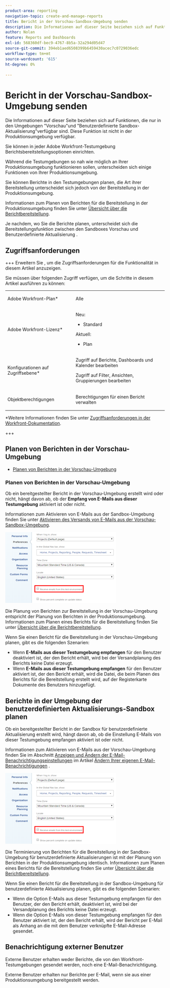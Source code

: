 ```yaml
---
product-area: reporting
navigation-topic: create-and-manage-reports
title: Bericht in der Vorschau-Sandbox-Umgebung senden
description: Die Informationen auf dieser Seite beziehen sich auf Funktionen, die nur in den Umgebungen "Vorschau"und "Benutzerdefinierte Sandbox-Aktualisierung"verfügbar sind. Diese Funktion ist nicht in der Produktionsumgebung verfügbar.
author: Nolan
feature: Reports and Dashboards
exl-id: 568360df-bec9-4767-8b5a-32a294d05d47
source-git-commit: 394eb1aed6508399b6459430acec7c0729036edc
workflow-type: tm+mt
source-wordcount: '615'
ht-degree: 0%

---
```


# Bericht in der Vorschau-Sandbox-Umgebung senden

<!-- Audited: 11/2024 -->

Die Informationen auf dieser Seite beziehen sich auf Funktionen, die nur in den Umgebungen &quot;Vorschau&quot;und &quot;Benutzerdefinierte Sandbox-Aktualisierung&quot;verfügbar sind. Diese Funktion ist nicht in der Produktionsumgebung verfügbar.

Sie können in jeder Adobe Workfront-Testumgebung Berichtsbereitstellungsoptionen einrichten.

<!--
<p data-mc-conditions="QuicksilverOrClassic.Draft mode">For information about the Workfront test environments, see the "Workfront Testing Environments" section. (NOTE:&nbsp;drafted - link this section)</p>
-->

Während die Testumgebungen so nah wie möglich an Ihrer Produktionsumgebung funktionieren sollen, unterscheiden sich einige Funktionen von Ihrer Produktionsumgebung.

Sie können Berichte in den Testumgebungen planen, die Art ihrer Bereitstellung unterscheidet sich jedoch von der Bereitstellung in der Produktionsumgebung.

Informationen zum Planen von Berichten für die Bereitstellung in der Produktionsumgebung finden Sie unter [Übersicht über die Berichtbereitstellung](../../../reports-and-dashboards/reports/creating-and-managing-reports/set-up-report-deliveries.md).

Je nachdem, wo Sie die Berichte planen, unterscheidet sich die Bereitstellungsfunktion zwischen den Sandboxes Vorschau und Benutzerdefinierte Aktualisierung .

## Zugriffsanforderungen

+++ Erweitern Sie , um die Zugriffsanforderungen für die Funktionalität in diesem Artikel anzuzeigen.

Sie müssen über folgenden Zugriff verfügen, um die Schritte in diesem Artikel ausführen zu können:

<table style="table-layout:auto"> 
 <col> 
 <col> 
 <tbody> 
  <tr> 
   <td role="rowheader">Adobe Workfront-Plan*</td> 
   <td> <p>Alle</p> </td> 
  </tr> 
  <tr> 
   <td role="rowheader">Adobe Workfront-Lizenz*</td> 
      <td> 
      <p>Neu:</p>
         <ul>
         <li><p>Standard</p></li>
         </ul>
      <p>Aktuell:</p>
         <ul>
         <li><p>Plan</p></li>
         </ul>
   </td>
  </tr> 
  <tr> 
   <td role="rowheader">Konfigurationen auf Zugriffsebene*</td> 
   <td> <p>Zugriff auf Berichte, Dashboards und Kalender bearbeiten</p> <p>Zugriff auf Filter, Ansichten, Gruppierungen bearbeiten</p></td> 
  </tr> 
  <tr> 
   <td role="rowheader">Objektberechtigungen</td> 
   <td> <p>Berechtigungen für einen Bericht verwalten</p></td> 
  </tr> 
 </tbody> 
</table>

*Weitere Informationen finden Sie unter [Zugriffsanforderungen in der Workfront-Dokumentation](/help/quicksilver/administration-and-setup/add-users/access-levels-and-object-permissions/access-level-requirements-in-documentation.md).

+++

## Planen von Berichten in der Vorschau-Umgebung

* [Planen von Berichten in der Vorschau-Umgebung](#schedule-reports-in-the-preview-environment)

### Planen von Berichten in der Vorschau-Umgebung

Ob ein bereitgestellter Bericht in der Vorschau-Umgebung erstellt wird oder nicht, hängt davon ab, ob der **Empfang von E-Mails aus dieser Testumgebung** aktiviert ist oder nicht.

Informationen zum Aktivieren von E-Mails aus der Sandbox-Umgebung finden Sie unter [Aktivieren des Versands von E-Mails aus der Vorschau-Sandbox-Umgebung](../../../workfront-basics/using-notifications/enable-delivery-emails-from-preview-sandbox-environment.md).

![](assets/receive-emails-from-sandbox-setting-edit-350x223.png)

Die Planung von Berichten zur Bereitstellung in der Vorschau-Umgebung entspricht der Planung von Berichten in der Produktionsumgebung. Informationen zum Planen eines Berichts für die Bereitstellung finden Sie unter [Übersicht über die Berichtbereitstellung](../../../reports-and-dashboards/reports/creating-and-managing-reports/set-up-report-deliveries.md).

Wenn Sie einen Bericht für die Bereitstellung in der Vorschau-Umgebung planen, gibt es die folgenden Szenarien:

* Wenn **E-Mails aus dieser Testumgebung empfangen** für den Benutzer deaktiviert ist, der den Bericht erhält, wird bei der Versandplanung des Berichts keine Datei erzeugt.
* Wenn **E-Mails aus dieser Testumgebung empfangen** für den Benutzer aktiviert ist, der den Bericht erhält, wird die Datei, die beim Planen des Berichts für die Bereitstellung erstellt wird, auf der Registerkarte Dokumente des Benutzers hinzugefügt.

## Berichte in der Umgebung der benutzerdefinierten Aktualisierungs-Sandbox planen

Ob ein bereitgestellter Bericht in der Sandbox für benutzerdefinierte Aktualisierung erstellt wird, hängt davon ab, ob die Einstellung E-Mails von dieser Testumgebung empfangen aktiviert ist oder nicht.

Informationen zum Aktivieren von E-Mails aus der Vorschau-Umgebung finden Sie im Abschnitt [Anzeigen und Ändern der E-Mail-Benachrichtigungseinstellungen](../../../workfront-basics/using-notifications/activate-or-deactivate-your-own-event-notifications.md#view) im Artikel [Ändern Ihrer eigenen E-Mail-Benachrichtigungen](../../../workfront-basics/using-notifications/activate-or-deactivate-your-own-event-notifications.md) .

![](assets/receive-emails-from-sandbox-setting-edit-350x223.png)

Die Terminierung von Berichten für die Bereitstellung in der Sandbox-Umgebung für benutzerdefinierte Aktualisierungen ist mit der Planung von Berichten in der Produktionsumgebung identisch. Informationen zum Planen eines Berichts für die Bereitstellung finden Sie unter [Übersicht über die Berichtbereitstellung](../../../reports-and-dashboards/reports/creating-and-managing-reports/set-up-report-deliveries.md).

Wenn Sie einen Bericht für die Bereitstellung in der Sandbox-Umgebung für benutzerdefinierte Aktualisierung planen, gibt es die folgenden Szenarien:

* Wenn die Option E-Mails aus dieser Testumgebung empfangen für den Benutzer, der den Bericht erhält, deaktiviert ist, wird bei der Versandplanung des Berichts keine Datei erzeugt.
* Wenn die Option E-Mails von dieser Testumgebung empfangen für den Benutzer aktiviert ist, der den Bericht erhält, wird der Bericht per E-Mail als Anhang an die mit dem Benutzer verknüpfte E-Mail-Adresse gesendet.

## Benachrichtigung externer Benutzer

Externe Benutzer erhalten weder Berichte, die von den Workfront-Testumgebungen gesendet werden, noch eine E-Mail-Benachrichtigung.

Externe Benutzer erhalten nur Berichte per E-Mail, wenn sie aus einer Produktionsumgebung bereitgestellt werden.
